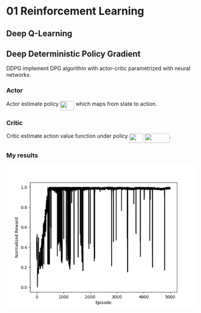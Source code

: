 # 01 Reinforcement Learning 

## Deep Q-Learning


## Deep Deterministic Policy Gradient
DDPG implement DPG algorithm with actor-critic parametrized with neural networks.

### Actor ###
Actor estimate policy <img src="./svgs/a0bba743e0d45642c4c3e52b86657915.svg" align=middle width=37.298393549999986pt height=24.65753399999998pt/> which maps from state to action. 

### Critic ###
Critic estimate action value function under policy <img src="./svgs/a0bba743e0d45642c4c3e52b86657915.svg" align=middle width=37.298393549999986pt height=24.65753399999998pt/> <img src="https://rawgit.com/ChaosDonkey06/IBIO4615-Advance-Machine-Learning/None/svgs/5b9f673276d4daa369c7ea9c3f51e061.svg?invert_in_darkmode" align=middle width=65.84041859999998pt height=24.65753399999998pt/>.


### My results
![DDPG Performance on swing up pendulum (Pendulum-v0)](./02_DDPG/Trained_Models/DDPG_Pendulum-v0/reward_vs_episode.png)

